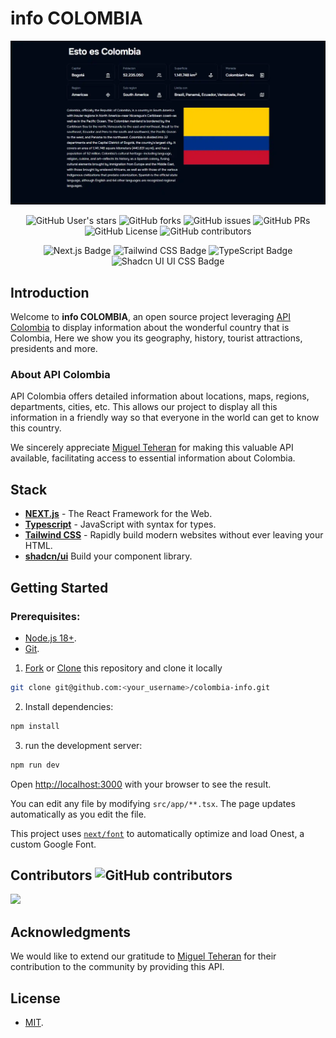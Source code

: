 # info COLOMBIA

![readme.webp](public/assets/readme.webp)

<div align="center">

![GitHub User's stars](https://img.shields.io/github/stars/DavidCast27/colombia-info)
![GitHub forks](https://img.shields.io/github/forks/DavidCast27/colombia-info)
![GitHub issues](https://img.shields.io/github/issues/DavidCast27/colombia-info)
![GitHub PRs](https://img.shields.io/github/issues-pr/DavidCast27/colombia-info)
![GitHub License](https://img.shields.io/github/license/DavidCast27/colombia-info)
![GitHub contributors](https://img.shields.io/github/contributors/DavidCast27/colombia-info)

![Next.js Badge](https://img.shields.io/badge/Next.js-000000?logo=nextdotjs&logoColor=white)
![Tailwind CSS Badge](https://img.shields.io/badge/Tailwind%20CSS-0F172A?&logo=tailwindcss)
![TypeScript Badge](https://img.shields.io/badge/TypeScript-3178c6?&logo=typescript&logoColor=white)
![Shadcn UI UI CSS Badge](https://img.shields.io/badge/Shadcn%20UI-000?logo=shadcnui&logoColor=fff)

</div>

## Introduction

Welcome to **info COLOMBIA**, an open source project leveraging [API  Colombia](https://api-colombia.com/) to display
information about the wonderful country that is Colombia, Here we show you its geography, history, tourist attractions,
presidents and more.

### About API Colombia

API Colombia offers detailed information about locations, maps, regions, departments, cities, etc. This allows our
project to display all this information in a friendly way so that everyone in the world can get to know this country.

We sincerely appreciate [Miguel Teheran](https://github.com/Mteheran) for making this valuable API available,
facilitating access to essential information about Colombia.

## Stack

- [**NEXT.js**](https://nextjs.org/) - The React Framework for the Web.
- [**Typescript**](https://www.typescriptlang.org/) - JavaScript with syntax for types.
- [**Tailwind CSS**](https://tailwindcss.com/) - Rapidly build modern websites without ever leaving your HTML.
- [**shadcn/ui**](https://ui.shadcn.com) Build your component library.

## Getting Started

### Prerequisites:

- [Node.js 18+](https://nodejs.org/en/).
- [Git](https://git-scm.com/).

1. [Fork](https://github.com/DavidCast27/colombia-info/fork) or [Clone](https://github.com/DavidCast27/colombia-info)
   this repository and clone it locally

```bash
git clone git@github.com:<your_username>/colombia-info.git
```

2. Install dependencies:

```bash
npm install
```

3. run the development server:

```bash
npm run dev
```

Open [http://localhost:3000](http://localhost:3000) with your browser to see the result.

You can edit any file by modifying `src/app/**.tsx`. The page updates automatically as you edit the file.

This project uses [`next/font`](https://nextjs.org/docs/basic-features/font-optimization) to automatically optimize and
load Onest, a custom Google Font.

## Contributors ![GitHub contributors](https://img.shields.io/github/contributors/DavidCast27/colombia-info)

<a href="https://github.com/DavidCast27/colombia-info/graphs/contributors">
  <img src="https://contrib.rocks/image?repo=DavidCast27/colombia-info" />
</a>

## Acknowledgments

We would like to extend our gratitude to [Miguel Teheran](https://github.com/Mteheran) for their contribution to the
community by providing this API.

## License

- [MIT](https://github.com/DavidCast27/colombia-info/blob/main/LICENSE).
